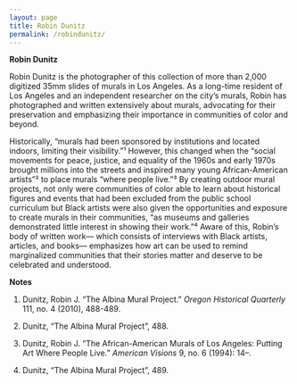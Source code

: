 ```yaml
---
layout: page
title: Robin Dunitz
permalink: /robindunitz/
---
```

**Robin Dunitz**

Robin Dunitz is the photographer of this collection of more than 2,000 digitized 35mm slides of murals in Los Angeles. As a long-time resident of Los Angeles and an independent researcher on the city’s murals, Robin has photographed and written extensively about murals, advocating for their preservation and emphasizing their importance in communities of color and beyond.

Historically, “murals had been sponsored by institutions and located indoors, limiting their visibility.”¹ However, this changed when the “social movements for peace, justice, and equality of the 1960s and early 1970s brought millions into the streets and inspired many young African-American artists”² to place murals “where people live.”³ By creating outdoor mural projects, not only were communities of color able to learn about historical figures and events that had been excluded from the public school curriculum but Black artists were also given the opportunities and exposure to create murals in their communities, “as museums and galleries demonstrated little interest in showing their work.”⁴ Aware of this, Robin’s body of written work–– which consists of interviews with Black artists, articles, and books–– emphasizes how art can be used to remind marginalized communities that their stories matter and deserve to be celebrated and understood.

**Notes**

1. Dunitz, Robin J. “The Albina Mural Project.” *Oregon Historical Quarterly* 111, no. 4 (2010), 488-489.

2. Dunitz, “The Albina Mural Project”, 488.

3. Dunitz, Robin J. “The African-American Murals of Los Angeles: Putting Art Where People Live.” *American Visions* 9, no. 6 (1994): 14–.

4. Dunitz, “The Albina Mural Project”, 489.
